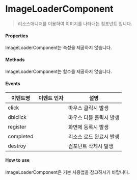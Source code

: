 # ImageLoaderComponent
> 리소스매니저를 이용하여 이미지를 나타내는 컴포넌트 입니다.

#### Properties

ImageLoaderComponent는 속성을 제공하지 않습니다.

#### Methods

ImageLoaderComponent는 함수를 제공하지 않습니다.

#### Events
|이벤트명|이벤트 인자|설명|
|---|---|---|
|click||마우스 클릭시 발생|
|dblclick||마우스 더블 클릭시 발생|
|register||화면에 등록시 발생|
|completed||리소스 로드 완료시 발생|
|destroy||컴포넌트 삭제시 발생|

#### How to use

ImageLoaderComponent은 기본 사용법을 참고하시기 바랍니다.